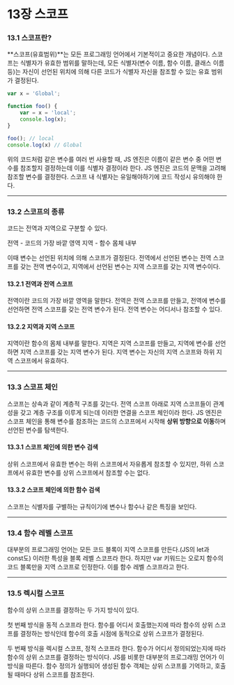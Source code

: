 # 13장 스코프

### 13.1 스코프란?

**스코프(유효범위)**는 모든 프로그래밍 언어에서 기본적이고 중요한 개념이다. 스코프는 식별자가 유효한 범위를 말하는데, 모든 식별자(변수 이름, 함수 이름, 클래스 이름 등)는 자신이 선언된 위치에 의해 다른 코드가 식별자 자신을 참조할 수 있는 유효 범위가 결정된다.

```jsx
var x = 'Global';

function foo() {
	var = x = 'local';
	console.log(x);
}

foo(); // local
console.log(x) // Global
```

위의 코드처럼 같은 변수를 여러 번 사용할 때, JS 엔진은 이름이 같은 변수 중 어떤 변수를 참조할지 결정하는데 이를 식별자 결정이라 한다. JS 엔진은 코드의 문맥을 고려해 참조할 변수를 결정한다. 스코프 내 식별자는 유일해야하기에 코드 작성시 유의해야 한다.

***

### 13.2 스코프의 종류

코드는 전역과 지역으로 구분할 수 있다.

전역 - 코드의 가장 바깥 영역 지역 - 함수 몸체 내부

이때 변수는 선언된 위치에 의해 스코프가 결정된다. 전역에서 선언된 변수는 전역 스코프를 갖는 전역 변수이고, 지역에서 선언된 변수는 지역 스코프를 갖는 지역 변수이다.

#### 13.2.1 전역과 전역 스코프

전역이란 코드의 가장 바깥 영역을 말한다. 전역은 전역 스코프를 만들고, 전역에 변수를 선언하면 전역 스코프를 갖는 전역 변수가 된다. 전역 변수는 어디서나 참조할 수 있다.

#### 13.2.2 지역과 지역 스코프

지역이란 함수의 몸체 내부를 말한다. 지역은 지역 스코프를 만들고, 지역에 변수를 선언하면 지역 스코프를 갖는 지역 변수가 된다. 지역 변수는 자신의 지역 스코프와 하위 지역 스코프에서 유효하다.

***

### 13.3 스코프 체인

스코프는 상속과 같이 계층적 구조를 갖는다. 전역 스코프 아래로 지역 스코프들이 관계성을 갖고 계층 구조를 이루게 되는데 이러한 연결을 스코프 체인이라 한다. JS 엔진은 스코프 체인을 통해 변수를 참조하는 코드의 스코프에서 시작해 **상위 방향으로 이동**하며 선언된 변수를 탐색한다.

#### 13.3.1 스코프 체인에 의한 변수 검색

상위 스코프에서 유효한 변수는 하위 스코프에서 자유롭게 참조할 수 있지만, 하위 스코프에서 유효한 변수를 상위 스코프에서 참조할 수는 없다.

#### 13.3.2 스코프 체인에 의한 함수 검색

스코프는 식별자를 구별하는 규칙이기에 변수나 함수나 같은 특징을 보인다.

***

### 13.4 함수 레벨 스코프

대부분의 프로그래밍 언어는 모든 코드 블록이 지역 스코프를 만든다.(JS의 let과 const도) 이러한 특성을 블록 레벨 스코프라 한다. 하지만 var 키워드는 오로지 함수의 코드 블록만을 지역 스코프로 인정한다. 이를 함수 레벨 스코프라고 한다.

***

### 13.5 렉시컬 스코프

함수의 상위 스코프를 결정하는 두 가지 방식이 있다.

첫 번째 방식을 동적 스코프라 한다. 함수를 어디서 호출했는지에 따라 함수의 상위 스코프를 결정하는 방식인데 함수의 호출 시점에 동적으로 상위 스코프가 결정된다.

두 번째 방식을 렉시컬 스코프, 정적 스코프라 한다. 함수가 어디서 정의되었는지에 따라 함수의 상위 스코프를 결정하는 방식이다. JS를 비롯한 대부분의 프로그래밍 언어가 이 방식을 따른다. 함수 정의가 실행되어 생성된 함수 객체는 상위 스코프를 기억하고, 호출될 때마다 상위 스코프를 참조한다.
